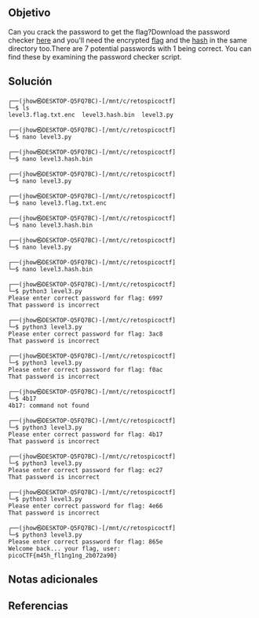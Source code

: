 ## Objetivo
Can you crack the password to get the flag?Download the password checker [here](https://artifacts.picoctf.net/c/16/level3.py) and you'll need the encrypted [flag](https://artifacts.picoctf.net/c/16/level3.flag.txt.enc) and the [hash](https://artifacts.picoctf.net/c/16/level3.hash.bin) in the same directory too.There are 7 potential passwords with 1 being correct. You can find these by examining the password checker script.
## Solución
```
┌──(jhow㉿DESKTOP-Q5FQ7BC)-[/mnt/c/retospicoctf]
└─$ ls
level3.flag.txt.enc  level3.hash.bin  level3.py

┌──(jhow㉿DESKTOP-Q5FQ7BC)-[/mnt/c/retospicoctf]
└─$ nano level3.py

┌──(jhow㉿DESKTOP-Q5FQ7BC)-[/mnt/c/retospicoctf]
└─$ nano level3.hash.bin

┌──(jhow㉿DESKTOP-Q5FQ7BC)-[/mnt/c/retospicoctf]
└─$ nano level3.py

┌──(jhow㉿DESKTOP-Q5FQ7BC)-[/mnt/c/retospicoctf]
└─$ nano level3.flag.txt.enc

┌──(jhow㉿DESKTOP-Q5FQ7BC)-[/mnt/c/retospicoctf]
└─$ nano level3.hash.bin

┌──(jhow㉿DESKTOP-Q5FQ7BC)-[/mnt/c/retospicoctf]
└─$ nano level3.py

┌──(jhow㉿DESKTOP-Q5FQ7BC)-[/mnt/c/retospicoctf]
└─$ nano level3.hash.bin

┌──(jhow㉿DESKTOP-Q5FQ7BC)-[/mnt/c/retospicoctf]
└─$ python3 level3.py
Please enter correct password for flag: 6997
That password is incorrect

┌──(jhow㉿DESKTOP-Q5FQ7BC)-[/mnt/c/retospicoctf]
└─$ python3 level3.py
Please enter correct password for flag: 3ac8
That password is incorrect

┌──(jhow㉿DESKTOP-Q5FQ7BC)-[/mnt/c/retospicoctf]
└─$ python3 level3.py
Please enter correct password for flag: f0ac
That password is incorrect

┌──(jhow㉿DESKTOP-Q5FQ7BC)-[/mnt/c/retospicoctf]
└─$ 4b17
4b17: command not found

┌──(jhow㉿DESKTOP-Q5FQ7BC)-[/mnt/c/retospicoctf]
└─$ python3 level3.py
Please enter correct password for flag: 4b17
That password is incorrect

┌──(jhow㉿DESKTOP-Q5FQ7BC)-[/mnt/c/retospicoctf]
└─$ python3 level3.py
Please enter correct password for flag: ec27
That password is incorrect

┌──(jhow㉿DESKTOP-Q5FQ7BC)-[/mnt/c/retospicoctf]
└─$ python3 level3.py
Please enter correct password for flag: 4e66
That password is incorrect

┌──(jhow㉿DESKTOP-Q5FQ7BC)-[/mnt/c/retospicoctf]
└─$ python3 level3.py
Please enter correct password for flag: 865e
Welcome back... your flag, user:
picoCTF{m45h_fl1ng1ng_2b072a90}
```
## Notas adicionales

## Referencias